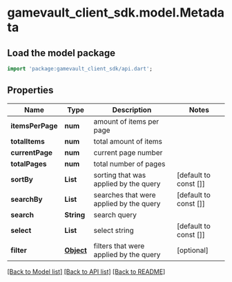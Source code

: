 # gamevault_client_sdk.model.Metadata

## Load the model package
```dart
import 'package:gamevault_client_sdk/api.dart';
```

## Properties
Name | Type | Description | Notes
------------ | ------------- | ------------- | -------------
**itemsPerPage** | **num** | amount of items per page | 
**totalItems** | **num** | total amount of items | 
**currentPage** | **num** | current page number | 
**totalPages** | **num** | total number of pages | 
**sortBy** | **List<String>** | sorting that was applied by the query | [default to const []]
**searchBy** | **List<String>** | searches that were applied by the query | [default to const []]
**search** | **String** | search query | 
**select** | **List<String>** | select string | [default to const []]
**filter** | [**Object**](.md) | filters that were applied by the query | [optional] 

[[Back to Model list]](../README.md#documentation-for-models) [[Back to API list]](../README.md#documentation-for-api-endpoints) [[Back to README]](../README.md)


